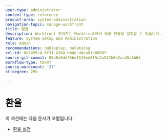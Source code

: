 ```yaml
---
user-type: administrator
content-type: reference
product-area: system-administration
navigation-topic: manage-workfront
title: 환율
description: Workfront 관리자는 Workfront에서 통화 환율을 설정할 수 있습니다.
feature: System Setup and Administration
role: Admin
recommendations: noDisplay, noCatalog
exl-id: 0e7455c4-5f31-4164-bb4e-d4cad1c6680f
source-git-commit: 86a0a9ddf5be1515ed8f5c2a537b0e2ccd5a1b63
workflow-type: tm+mt
source-wordcount: '27'
ht-degree: 29%

---
```


# 환율

이 섹션에는 다음 문서가 포함됩니다.

* [환율 설정](../../../administration-and-setup/manage-workfront/exchange-rates/set-up-exchange-rates.md)
